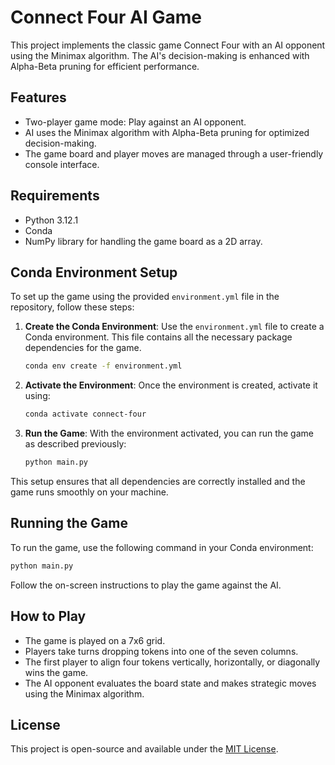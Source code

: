 
# Connect Four AI Game

This project implements the classic game Connect Four with an AI opponent using the Minimax algorithm. The AI's decision-making is enhanced with Alpha-Beta pruning for efficient performance.

## Features

- Two-player game mode: Play against an AI opponent.
- AI uses the Minimax algorithm with Alpha-Beta pruning for optimized decision-making.
- The game board and player moves are managed through a user-friendly console interface.

## Requirements

- Python 3.12.1
- Conda
- NumPy library for handling the game board as a 2D array.

## Conda Environment Setup

To set up the game using the provided `environment.yml` file in the repository, follow these steps:

1. **Create the Conda Environment**:
   Use the `environment.yml` file to create a Conda environment. This file contains all the necessary package dependencies for the game.

   ```bash
   conda env create -f environment.yml
   ```

2. **Activate the Environment**:
   Once the environment is created, activate it using:

   ```bash
   conda activate connect-four
   ```

3. **Run the Game**:
   With the environment activated, you can run the game as described previously:

   ```bash
   python main.py
   ```

This setup ensures that all dependencies are correctly installed and the game runs smoothly on your machine.

## Running the Game

To run the game, use the following command in your Conda environment:

```bash
python main.py
```

Follow the on-screen instructions to play the game against the AI.

## How to Play

- The game is played on a 7x6 grid.
- Players take turns dropping tokens into one of the seven columns.
- The first player to align four tokens vertically, horizontally, or diagonally wins the game.
- The AI opponent evaluates the board state and makes strategic moves using the Minimax algorithm.

## License

This project is open-source and available under the [MIT License](https://opensource.org/licenses/MIT).
